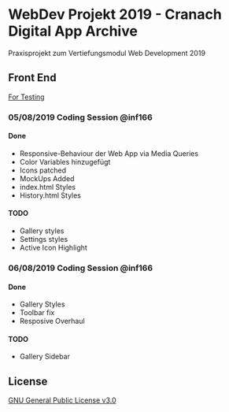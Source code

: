 # WebDev Projekt 2019 - Cranach Digital App Archive
Praxisprojekt zum Vertiefungsmodul Web Development 2019

## Front End 
[For Testing](http://maispace.de/test)

### 05/08/2019 Coding Session @inf166
#### Done
* Responsive-Behaviour der Web App via Media Queries
* Color Variables hinzugefügt
* Icons patched
* MockUps Added
* index.html Styles
* History.html Styles
#### TODO
* Gallery styles
* Settings styles
* Active Icon Highlight

### 06/08/2019 Coding Session @inf166
#### Done
* Gallery Styles
* Toolbar fix
* Resposive Overhaul
#### TODO
* Gallery Sidebar

## License
[GNU General Public License v3.0](https://github.com/Inf166/WDSS19-Praxisarbeit/blob/master/LICENSE)